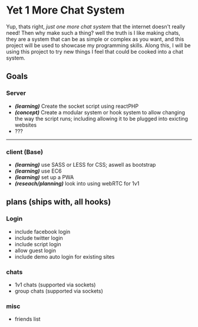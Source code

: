 # Yet 1 More Chat System


Yup, thats right, _just one more chat system_ that the internet doesn't really need! Then why make such a thing? well the truth is I like making chats, they are a system that can be as simple or complex as you want, and this project will be used to showcase my programming skills. Along this, I will be using this project to try new things I feel that could be cooked into a chat system.

## Goals

### Server
+ **_(learning)_** Create the socket script using reactPHP
+ **_(concept)_** Create a modular system or hook system to allow changing the way the script runs; including allowing it to be plugged into exicting websites
+ ???

***

### client (Base)
+ **_(learning)_** use SASS or LESS for CSS; aswell as bootstrap
+ **_(learning)_** use EC6
+ **_(learning)_** set up a PWA
+ **_(reseach/planning)_** look into using webRTC for 1v1

## plans (ships with, all hooks)

### Login
+ include facebook login
+ include twitter login
+ include script login
+ allow guest login
+ include demo auto login for existing sites

### chats
+ 1v1 chats (supported via sockets)
+ group chats (supported via sockets)

### misc
+ friends list
